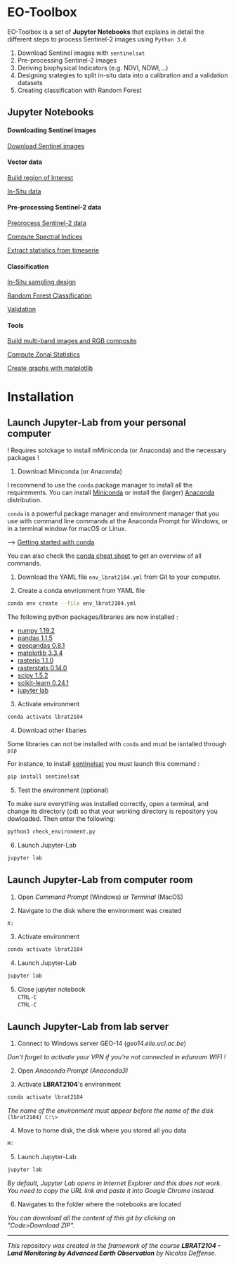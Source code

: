 # EO-Toolbox

EO-Toolbox is a set of **Jupyter Notebooks** that explains in detail the different steps to process Sentinel-2 images using `Python 3.6`

1. Download Sentinel images with `sentinelsat`
1. Pre-processing Sentinel-2 images
3. Deriving biophysical Indicators (e.g. NDVI, NDWI,...)
4. Designing srategies to split in-situ data into a calibration and a validation datasets
5. Creating classification with Random Forest


## Jupyter Notebooks

#### Downloading Sentinel images

[Download Sentinel images](https://nicolasdeffense.github.io/eo-toolbox/notebooks/download_images.html)


#### Vector data

[Build region of Interest](https://nicolasdeffense.github.io/eo-toolbox/notebooks/region_of_interest.html)

[In-Situ data](https://nicolasdeffense.github.io/eo-toolbox/notebooks/in_situ.html)


#### Pre-processing Sentinel-2 data

[Preprocess Sentinel-2 data](https://nicolasdeffense.github.io/eo-toolbox/notebooks/sentinel_2_prepro.html)

[Compute Spectral Indices](https://nicolasdeffense.github.io/eo-toolbox/notebooks/spectral_indices.html)

[Extract statistics from timeserie](https://nicolasdeffense.github.io/eo-toolbox/notebooks/extract_stats_timeserie.html)


#### Classification

[In-Situ sampling design](https://nicolasdeffense.github.io/eo-toolbox/notebooks/in_situ_sampling_design.html)

[Random Forest Classification](https://nicolasdeffense.github.io/eo-toolbox/notebooks/random_forest_classification.html)

[Validation](https://nicolasdeffense.github.io/eo-toolbox/notebooks/validation.html)


#### Tools

[Build multi-band images and RGB composite](https://nicolasdeffense.github.io/eo-toolbox/notebooks/multiband_raster.html)

[Compute Zonal Statistics](https://nicolasdeffense.github.io/eo-toolbox/notebooks/zonal_stats.html)

[Create graphs with matplotlib](https://nicolasdeffense.github.io/eo-toolbox/notebooks/graphics.html)


# Installation

## Launch Jupyter-Lab from your personal computer

! Requires sotckage to install mMiniconda (or Anaconda) and the necessary packages !

1. Download Miniconda (or Anaconda)

I recommend to use the `conda` package manager to install all the requirements. You can install [Miniconda](https://docs.conda.io/en/latest/miniconda.html) or install the (larger) [Anaconda](https://www.anaconda.com/products/individual) distribution.

`conda` is a powerful package manager and environment manager that you use with command line commands at the Anaconda Prompt for Windows, or in a terminal window for macOS or Linux.

--> [Getting started with conda](https://conda.io/projects/conda/en/latest/user-guide/getting-started.html)

You can also check the [conda cheat sheet](cheat_sheets/conda_cheat_sheet.pdf) to get an overview of all commands.

1. Download the YAML file `env_lbrat2104.yml` from Git to your computer.

2. Create a conda envrionment from YAML file
```sh
conda env create --file env_lbrat2104.yml
```

The following python packages/libraries are now installed :
- [numpy 1.19.2](https://numpy.org)
- [pandas 1.1.5](https://pandas.pydata.org)
- [geopandas 0.8.1](https://geopandas.org/)
- [matplotlib 3.3.4](https://matplotlib.org)
- [rasterio 1.1.0](https://rasterio.readthedocs.io/en/latest/intro.html)
- [rasterstats 0.14.0](https://pythonhosted.org/rasterstats/)
- [scipy 1.5.2](https://www.scipy.org/about.html)
- [scikit-learn 0.24.1](https://scikit-learn.org/stable/)
- [jupyter lab](http://jupyter.org)


3. Activate environment
```sh
conda activate lbrat2104
```

4. Download other libaries

Some libraries can not be installed with `conda` and must be isntalled through `pip`

For instance, to install [sentinelsat](https://sentinelsat.readthedocs.io/en/stable/index.html) you must launch this command :

```sh
pip install sentinelsat
```

5. Test the environment (optional)

To make sure everything was installed correctly, open a terminal, and change its directory (cd) so that your working directory is repository you dowloaded. Then enter the following:
```sh
python3 check_environment.py
```

6. Launch Jupyter-Lab
```sh
jupyter lab
```


## Launch Jupyter-Lab from computer room

1. Open *Command Prompt* (Windows) or *Terminal* (MacOS)

2. Navigate to the disk where the environment was created
```sh
X:
```

3. Activate environment
```sh
conda activate lbrat2104
```

4. Launch Jupyter-Lab
```sh
jupyter lab
```

5. Close jupyter notebook  
`CTRL-C`  
`CTRL-C`  


## Launch Jupyter-Lab from lab server

1. Connect to Windows server GEO-14 (*geo14.elie.ucl.ac.be*)

*Don't forget to activate your VPN if you're not connected in eduroam WIFI !*

2. Open *Anaconda Prompt (Anaconda3)*

3. Activate **LBRAT2104**'s environment
```sh
conda activate lbrat2104
```
*The name of the environment must appear before the name of the disk*  
`(lbrat2104) C:\>`

4. Move to home disk, the disk where you stored all you data
```sh
H:
```

5. Launch Jupyter-Lab
```sh
jupyter lab
```
*By default, Jupyter Lab opens in Internet Explorer and this does not work. You need to copy the URL link and paste it into Google Chrome instead.*

6. Navigates to the folder where the notebooks are located

*You can download all the content of this git by clicking on "Code>Download ZIP".*


***

*This repository was created in the framework of the course **LBRAT2104 - Land Monitoring by Advanced Earth Observation** by Nicolas Deffense.*